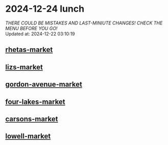 # 2024-12-24 lunch  
*THERE COULD BE MISTAKES AND LAST-MINIUTE CHANGES! CHECK THE MENU BEFORE YOU GO!*  
Updated at: 2024-12-22 03:10:19  
## [rhetas-market](https://wisc-housingdining.nutrislice.com/menu/rhetas-market/lunch/2024-12-24)  
## [lizs-market](https://wisc-housingdining.nutrislice.com/menu/lizs-market/lunch/2024-12-24)  
## [gordon-avenue-market](https://wisc-housingdining.nutrislice.com/menu/gordon-avenue-market/lunch/2024-12-24)  
## [four-lakes-market](https://wisc-housingdining.nutrislice.com/menu/four-lakes-market/lunch/2024-12-24)  
## [carsons-market](https://wisc-housingdining.nutrislice.com/menu/carsons-market/lunch/2024-12-24)  
## [lowell-market](https://wisc-housingdining.nutrislice.com/menu/lowell-market/lunch/2024-12-24)  
  
